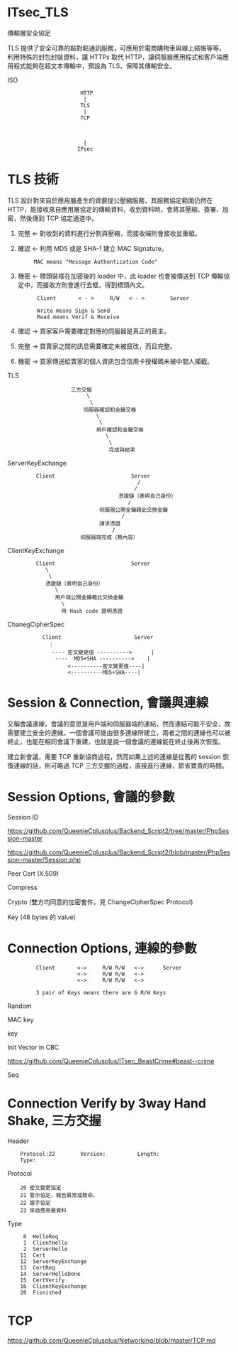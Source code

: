 # ITsec_TLS
傳輸層安全協定

TLS 提供了安全可靠的點對點通訊服務，可應用於電商購物車與線上結帳等等，利用特殊的封包封裝資料，讓 HTTPs 取代 HTTP，讓伺服器應用程式和客戶端應用程式能夠在超文本傳輸中，預設為 TLS，保障其傳輸安全。

ISO

                           HTTP
                            |
                           TLS
                            |
                           TCP
                           
                           
                           
                            |
                          IPsec
                            

# TLS 技術

TLS 設計對來自於應用層產生的資要提公壓縮服務，其服務協定範圍仍然在 HTTP，能接收來自應用層協定的傳輸資料，收到資料時，會將其壓縮、簽署、加密，然後傳到 TCP 協定通道中。

1. 完整 <- 對收到的資料進行分割與壓縮，而接收端則會接收並重組。

2. 確認 <- 利用 MD5 或是 SHA-1 建立 MAC Signature。

            MAC means "Message Authentication Code"

3. 機密 <- 標頭裝框在加密後的 loader 中，此 loader 也會被傳送到 TCP 傳輸協定中，而接收方則會進行去框，得到標頭內文。

             Client       < - >     R/W   < - >        Server
             
             Write means Sign & Send
             Read means Verif & Receive

1. 確認 -> 買家客戶需要確定對應的伺服器是真正的賣主。

2. 完整 -> 買賣家之間的訊息需要確定未被竄改，而且完整。

3. 機密 -> 買家傳送給賣家的個人資訊包含信用卡授權碼未被中間人攔截。


TLS

                        三方交握
                             \
                              \
                            伺服器確認和金鑰交換
                                \
                                 \
                                用戶確認和金鑰交換
                                   \
                                    \
                                    完成與結束
                                 

>>>
ServerKeyExchange

             
             Client                        Server
                                             /
                                            /
                                       憑證鏈（表明自己身份）
                                          /
                                 伺服器公開金鑰藉此交換金鑰
                                        /
                                 請求憑證
                                     /
                           伺服器端完成（無內容）                                            

>>>
ClientKeyExchange

             Client                        Server
                \
                 \
                憑證鏈（表明自己身份）
                   \
                   用戶端公開金鑰藉此交換金鑰
                     \
                     用 Hash code 證明憑證
                    
>>>
ChanegCipherSpec

               Client                       Server
                 ｜                            
                  ---- 密文變更值 ---------->      |
                   ----  MD5+SHA ---------->    |
                       <----------密文變更值----|
                       <----------MD5+SHA----|             
                     


# Session & Connection, 會議與連線

又稱會議連線，會議的意思是用戶端和伺服器端的連結，然而連結可能不安全，故需要建立安全的連線。一個會議可能由很多連線所建立，兩者之間的連線也可以被終止，也能在相同會議下重建，也就是說一個會議的連線能在終止後再次恢復。

建立新會議，需要 TCP 重新協商過程，然而如果上述的連線是從舊的 session 恢復連線的話，則可略過 TCP 三方交握的過程，直接進行連線，節省寶貴的時間。

# Session Options, 會議的參數

   Session ID
   
   https://github.com/QueenieCplusplus/Backend_Script2/tree/master/PhpSession-master
   
   https://github.com/QueenieCplusplus/Backend_Script2/blob/master/PhpSession-master/Session.php
   
   Peer Cert (X.509)
   
   Compress
   
   Crypto (雙方均同意的加密套件，見 ChangeCipherSpec Protocol)
   
   Key (48 bytes 的 value)

# Connection Options, 連線的參數


             Client       <->     R/W R/W   <->      Server
                          <->     R/W R/W   <-> 
                          <->     R/W R/W   <-> 
          
             3 pair of Keys means there are 6 R/W Keys

   Random
   
   MAC key
   
   key
   
   Init Vector in CBC
   
   https://github.com/QueenieCplusplus/ITsec_BeastCrime#beast--crime
   
   Seq
   
# Connection Verify by 3way Hand Shake, 三方交握
   
Header
   
        Protocol:22        Version:          Length:
        Type:       

Protocol

        20 密文變更協定
        21 警示協定，報告異常或致命。
        22 握手協定
        23 來自應用層資料
 
Type

         0  HelloReq
         1  ClientHello
         2  ServerHello
        11  Cert
        12  ServerKeyExchange
        13  CertReq
        14  ServerHelloDone
        15  CertVerify
        16  ClientKeyExchange
        20  Fisnished  
   
# TCP

 https://github.com/QueenieCplusplus/Networking/blob/master/TCP.md
   
   
